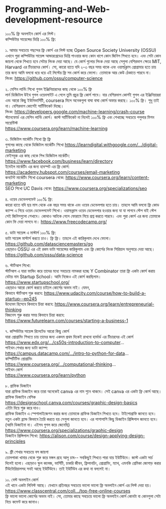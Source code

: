 # Programming-and-Web-development-resource
১০০% ফ্রি অনলাইন কোর্স এর লিস্ট। </br>
কম্পিউটার সায়েন্সের ডিগ্রি ১০০% ফ্রি: </br> </br>
১. আমার সবচেয়ে পছন্দের ফ্রি কোর্স এর লিস্ট হচ্ছে Open Source Society University (OSSU) এখানে পুরা কম্পিউটার সায়েন্স আন্ডারগ্রেডের ডিগ্রি পাওয়ার জন্য কোন ধাপে কোন জিনিস শিখতে হবে। এবং সেটা কোন জায়গা থেকে শিখতে হবে সেটার লিংক দেয়া আছে। যে কোর্স গুলোর লিংক দেয়া আছে সেগুলা বেশিরভাগ ক্ষেত্রে MIT, Harvard এর টিচারদের কোর্স। সো, কারো হাতে যদি ২-৩ বছর সময় থাকে এবং ওয়ার্ল্ডক্লাস প্রোগ্রামার হতে চায় তার জন্য আমি বলবো ধরে ধরে এই লিস্টের ফ্রি সব কোর্স করে ফেলো। তোমাকে আর কেউ ঠেকাতে পারবে না। </br> 
লিংক: https://github.com/ossu/computer-science </br> </br>
২. মেশিন লার্নিং শিখো গুগল ইঞ্জিনিয়ারদের কাছ থেকে ১০০% ফ্রি </br> 
লার্ন ডিজিটাল উইথ গুগল ওয়েবসাইট এ গেলে তুমি প্রচুর ফ্রি কোর্স পাবে। যার বেশিরভাগ কোর্সই গুগল এর ইঞ্জিনিয়াররা এবং আরো কিছু ইউনিভার্সিটি, coursera মিলে অনেকগুলা বাঘা বাঘা কোর্স অফার করছে। ১০০% ফ্রি। শুধু তাই না। বেশিরভাগ কোর্সেই সার্টিফিকেট দিচ্ছে।  </br>
লিংক: https://developers.google.com/machine-learning/crash-course </br>
স্ট্যানফোর্ড এর মেশিন লার্নিং কোর্স। জাস্ট সার্টিফিকেট না নিলেই ১০০% ফ্রি এবং শেখাচ্ছে সবচেয়ে পপুলার মিশন সায়েন্টিস্ট </br> 
https://www.coursera.org/learn/machine-learning </br> </br>
৩. ডিজিটাল মার্কেটিং শিখো ফ্রি ফ্রি  </br> 
গুগলের কাছে থেকে ডিজিটাল মার্কেটিং শিখো https://learndigital.withgoogle.com/.../digital-marketing </br>
ফেইসবুক এর কাছ থেকে শিখ ডিজিটাল মার্কেটিং: https://www.facebook.com/business/learn/directory  </br>
ইমেইল মার্কেটিং এর জন্য হাবস্পট এর ফ্রি কোর্স: https://academy.hubspot.com/courses/email-marketing </br>
কনটেন্ট মার্কেটিং শিখো coursera থেকে: https://www.coursera.org/learn/content-marketing </br>
SEO শিখো UC Davis থেকে: https://www.coursera.org/specializations/seo  </br>  </br>
৪. ওয়েব ডেভেলপমেন্ট ১০০% ফ্রি: </br>
কারো হাতে যদি ছয় মাস থেকে এক বছর সময় থাকে এবং ওয়েব ডেভেলপার হতে চায়। তাহলে আমি বলবো ফ্রি কোড ক্যাম্প এ গিয়ে ওয়েব ডেভেলপমেন্ট শিখো। ওয়াল্ডক্লাস ওয়েব ডেভেলপার হওয়ার জন্য যা যা লাগবে স্টেপ বাই স্টেপ সেই জিনিসগুলো শেখাবে। কোথাও আটকে গেলে ফোরামে গিয়ে প্রশ্ন করতে পারবে। এবং পুরা কোর্স এর জন্য তোমাকে কোন ফি দেয়া লাগবে না। 
https://www.freecodecamp.org/ </br> </br>
৫. ডাটা সায়েন্স এ মাস্টার্স ১০০% ফ্রি: </br> 
ডাটা সায়েন্স মাস্টার্স করতে চাও। ফ্রি ফ্রি। তাহলে এই কারিকুলাম দেখে ফেলো। https://github.com/datasciencemasters/go </br>
এছাড়াও OSSU এর এই রকম ডাটা সায়েন্সের কারিকুলাম এবং ফ্রি কোর্সের লিংক সিরিয়াল অনুসারে দেয়া আছে। </br> 
https://github.com/ossu/data-science  </br> </br>
৬. স্টার্টআপ শিখো:  </br> 
স্টার্টআপ এ যারা ফান্ডিং করে তাদের মধ্যে সবচেয়ে নামকরা হচ্ছে Y Combinator তারা ফ্রি একটা কোর্স করায় যেটার নাম Startup School। আমি নিজেও এই কোর্স করছিলাম।  </br>
https://www.startupschool.org/ </br>
এছাড়াও আরো কোর্স করতে চাইলে কোর্সের অভাব নাই। যেমন, </br> 
কিভাবে স্টার্টআপ শুরু করবে: https://www.udacity.com/course/how-to-build-a-startup--ep245 </br>
উদ্যেক্তা হিসেবে কিভাবে চিন্তা করবে: https://www.coursera.org/learn/entrepreneurial-thinking </br>
বিজনেস শুরু করার সময় কিভাবে চিন্তা করবে: https://www.futurelearn.com/courses/starting-a-business-1 </br> </br>
৭. কম্পিউটার সায়েন্স রিলেটেড আরো কিছু কোর্স  </br> 
যারা প্রোগ্রামিং শিখতে চায় তাদের জন্য একদম প্রথম দিকেই রাখবো হার্ভার্ড এর টিচারদের এই কোর্স  </br>
https://www.edx.org/.../cs50s-introduction-to-computer... </br>
পাইথন শেখার জন্য ডাটা ক্যাম্প:  </br>
https://campus.datacamp.com/.../intro-to-python-for-data... </br>
কম্পিটিটিভ প্রোগ্রামিং </br>
https://www.coursera.org/.../computational-thinking... </br>
পাইথন কোর্স </br>
https://www.coursera.org/learn/python </br>  </br>
৮. গ্রাফিক ডিজাইন </br>
যারা গ্রাফিক ডিজাইন করে তারা অনেকেই canva এর নাম শুনে থাকবে। সেই canva এর একটা ফ্রি কোর্স আছে। গ্রাফিক ডিজাইন বেসিক  </br>
https://designschool.canva.com/courses/graphic-design-basics </br>
এইটা দিয়ে শুরু করে দাও।  </br>
গ্রাফিক ডিজাইন এ স্পেশালাইজেশন করার জন্য তোমাকে গ্রাফিক ডিজাইন শিখতে হবে। টাইপোগ্রাফি জানতে হবে। নতুন একটা ব্র্যান্ড কিভাবে তৈরি করতে হয় সেগুলা জানতে হবে। এর পাশাপাশি কিছু ডিজাইন  প্রিন্সিপাল জানতে হবে। (আমি ডিজাইনা না। এইসব গুগল করে জেনেছি) </br>
https://www.coursera.org/specializations/graphic-design </br>
ডিজাইন প্রিন্সিপাল শিখো: https://alison.com/course/design-applying-design-principles  </br> </br>
৯. ফ্রী শেখার সবচেয়ে বস জায়গা  </br> 
তোলপাকা খামার থেকে শুরু করে মঙ্গল গ্রহে আলু চাষ--  সবকিছুই শিখতে পারা যায় ইউটিউবে। জাস্ট একটা সার্চ দিলেই হলো। এছাড়াও স্কুল কলেজ, ভার্সিটি, চাকরি জীবন, ফ্রিলানচিং, প্রোগ্রামিং, ম্যাথ, এমনকি প্রেমিকা জোগাড় করার টিউটোরিয়ালসহ সবই আছে ইউটিউবে। 
তাই ইউটিউব এর কথা না বললেই না। </br>  </br>
১০. বেস্ট অনলাইন কোর্স  </br>
এই খানে একটা লিনিস্ট আছে। যেখানে প্রতিবছর সবচেয়ে ভালো ভালো ফ্রি অনলাইন কোর্স এর লিস্ট দেয়া হয়।  </br>
https://www.classcentral.com/coll.../top-free-online-courses </br>
ফ্রি ভালো ভালো কোর্সের অভাব নাই। সো, তোমার কাছে সবচেয়ে ভালো ফ্রি অনলাইন কোর্স কোনটা বা কোনগুলা সেটা নিচে কমেন্ট করে জানাও।
